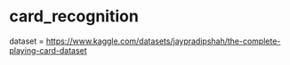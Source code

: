 # card_recognition
dataset = https://www.kaggle.com/datasets/jaypradipshah/the-complete-playing-card-dataset
